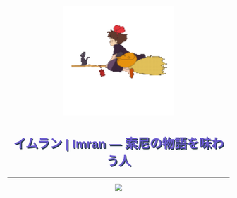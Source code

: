 <!--
     ██████╗ ██╗   ██╗███████╗████████╗ █████╗ ███╗   ███╗
    ██╔═══██╗██║   ██║██╔════╝╚══██╔══╝██╔══██╗████╗ ████║
    ██║   ██║██║   ██║███████╗   ██║   ███████║██╔████╔██║
    ██║   ██║██║   ██║╚════██║   ██║   ██╔══██║██║╚██╔╝██║
    ╚██████╔╝╚██████╔╝███████║   ██║   ██║  ██║██║ ╚═╝ ██║
     ╚═════╝  ╚═════╝ ╚══════╝   ╚═╝   ╚═╝  ╚═╝╚═╝     ╚═╝
           I M R A N   プロフィール 
-->

<div align="center">

  <img src="https://raw.githubusercontent.com/imr2006a/imr2006a/main/Rm43f3FcV4.gif" width="250"/>

  <h1 style="font-family: 'Hiragino Kaku Gothic Pro', sans-serif; color: #6a5acd; text-shadow: 2px 2px 0 #2c3e50;">
     イムラン | Imran — 索尼の物語を味わう人
  </h1>

</div>

---


<div align="center">
  <img src="https://media.giphy.com/media/v1.Y2lkPTc5MGI3NjExYXJxaTRkZzFqNnFyN2xwZjB0d2FpZ3B5MjB5dWl5bG5ldzIwcWUxcDNqcW5leHBkcDh5amQ4ZSZlcD12MV9pbnRlcm5hbF9naWZfYnlfaWQmY3Q9Zw/l2JJEsHTQbwSnRlh6/giphy.gif" width="400"/>
</div>
